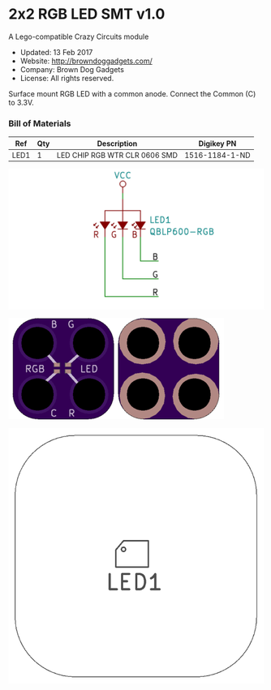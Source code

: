 <!--- start title --->
# 2x2 RGB LED SMT v1.0
A Lego-compatible Crazy Circuits module

- Updated: 13 Feb 2017
- Website: http://browndoggadgets.com/
- Company: Brown Dog Gadgets
- License: All rights reserved.

<!--- end title --->
Surface mount RGB LED with a common anode. Connect the Common (C) to 3.3V.

<!--- bom start --->
### Bill of Materials

|Ref|Qty|Description|Digikey PN|
|---|---|-----------|------|
|LED1|1|LED CHIP RGB WTR CLR 0606 SMD|1516-1184-1-ND|


<!--- bom end --->

![Schematic](schematic.png)

![Gerber Preview](preview.png)

![Assembly](assembly.png)


